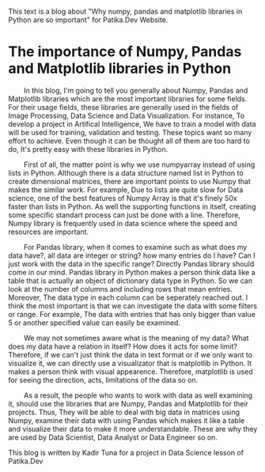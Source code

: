 This text is a blog about "Why numpy, pandas and matplotlib libraries in Python are so important" for Patika.Dev Website.

# The importance of Numpy, Pandas and Matplotlib libraries in Python

<p>&nbsp &nbsp &nbsp &nbsp In this blog, I'm going to tell you generally about Numpy, Pandas and Matplotlib libraries which are the most important libraries for some fields. For their usage fields, these libraries are generally used in the fields of Image Processing, Data Science and Data Visualization. For instance, To develop a project in Artifical Intelligence, We have to train a model with data will be used for training, validation and testing. These topics want so many effort to achieve. Even though it can be thought all of them are too hard to do, It's pretty easy with these libraries in Python.
</p>

<p>&nbsp &nbsp &nbsp &nbsp First of all, the matter point is why we use numpyarray instead of using lists in Python. Although there is a data structure named list in Python to create dimensional matrices, there are important points to use Numpy that makes the similar work. For example, Due to lists are quite slow for Data science, one of the best features of Numpy Array is that it's finely 50x faster than lists in Python. As well the supporting functions in itself, creating some specific standart process can just be done with a line. Therefore, Numpy library is frequently used in data science where the speed and resources are important.
</p>

<p>&nbsp &nbsp &nbsp &nbsp For Pandas library, when it comes to examine such as what does my data have?, all data are integer or string? how many entries do I have? Can I just work with the data in the specific range? Directly Pandas library should come in our mind. Pandas library in Python makes a person think data like a table that is actually an object of dictionary data type in Python. So we can look at the number of columns and including rows that mean entries. Moreover, The data type in each column can be seperately reached out. I think the most important is that we can investigate the data with some filters or range. For example, The data with entries that has only bigger than value 5 or another specified value can easily be examined.  
</p> 

<p>&nbsp &nbsp &nbsp &nbsp We may not sometimes aware what is the meaning of my data? What does my data have a relation in itself? How does it acts for some limit? Therefore, if we can't just think the data in text format or if we only want to visualize it, we can directly use a visualizator that is matplotlib in Python. It makes a person think with visual appearence. Therefore, matplotlib is used for seeing the direction, acts, limitations of the data so on. </p> 

<p>&nbsp &nbsp &nbsp &nbsp As a result, the people who wants to work with data as well examining it, should use the libraries that are Numpy, Pandas and Matplotlib for their projects. Thus, They will be able to deal with big data in matrices using Numpy, examine their data with using Pandas which makes it like a table and visualize their data to make it more understandable. These are why they are used by Data Scientist, Data Analyst or Data Engineer so on.</p>

This blog is written by Kadir Tuna for a project in Data Science lesson of Patika.Dev 
